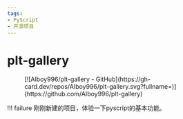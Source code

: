 ```yaml
---
tags:
- PyScript
- 开源项目
---
```

# plt-gallery

<figure markdown>
[![AIboy996/plt-gallery - GitHub](https://gh-card.dev/repos/AIboy996/plt-gallery.svg?fullname=)](https://github.com/AIboy996/plt-gallery)
</figure>

!!! failure
    刚刚新建的项目，体验一下pyscript的基本功能。